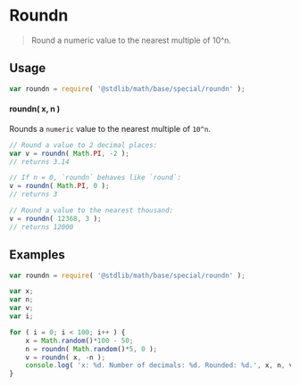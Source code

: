 Roundn
===
> Round a numeric value to the nearest multiple of 10^n.

<!-- <usage> -->
## Usage

``` javascript
var roundn = require( '@stdlib/math/base/special/roundn' );
```

#### roundn( x, n )

Rounds a `numeric` value to the nearest multiple of `10^n`.

``` javascript
// Round a value to 2 decimal places:
var v = roundn( Math.PI, -2 );
// returns 3.14

// If n = 0, `roundn` behaves like `round`:
v = roundn( Math.PI, 0 );
// returns 3

// Round a value to the nearest thousand:
v = roundn( 12368, 3 );
// returns 12000
```
<!-- </usage> -->

<!-- <examples> -->
## Examples

``` javascript
var roundn = require( '@stdlib/math/base/special/roundn' );

var x;
var n;
var v;
var i;

for ( i = 0; i < 100; i++ ) {
	x = Math.random()*100 - 50;
	n = roundn( Math.random()*5, 0 );
    v = roundn( x, -n );
	console.log( 'x: %d. Number of decimals: %d. Rounded: %d.', x, n, v );
}
```
<!-- </examples> -->

<!-- <links> -->
<!-- </links> -->
